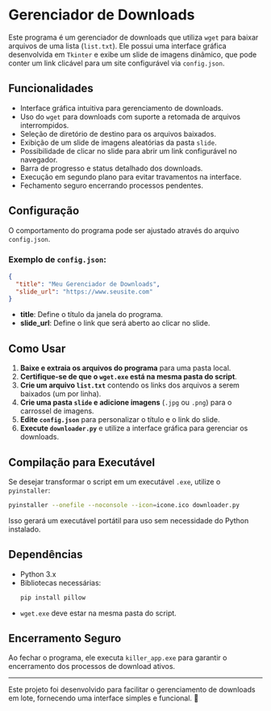 # Gerenciador de Downloads

Este programa é um gerenciador de downloads que utiliza `wget` para baixar arquivos de uma lista (`list.txt`). Ele possui uma interface gráfica desenvolvida em `Tkinter` e exibe um slide de imagens dinâmico, que pode conter um link clicável para um site configurável via `config.json`.

## Funcionalidades
- Interface gráfica intuitiva para gerenciamento de downloads.
- Uso do `wget` para downloads com suporte a retomada de arquivos interrompidos.
- Seleção de diretório de destino para os arquivos baixados.
- Exibição de um slide de imagens aleatórias da pasta `slide`.
- Possibilidade de clicar no slide para abrir um link configurável no navegador.
- Barra de progresso e status detalhado dos downloads.
- Execução em segundo plano para evitar travamentos na interface.
- Fechamento seguro encerrando processos pendentes.

## Configuração
O comportamento do programa pode ser ajustado através do arquivo `config.json`.

### Exemplo de `config.json`:
```json
{
  "title": "Meu Gerenciador de Downloads",
  "slide_url": "https://www.seusite.com"
}
```
- **title**: Define o título da janela do programa.
- **slide_url**: Define o link que será aberto ao clicar no slide.

## Como Usar
1. **Baixe e extraia os arquivos do programa** para uma pasta local.
2. **Certifique-se de que o `wget.exe` está na mesma pasta do script**.
3. **Crie um arquivo `list.txt`** contendo os links dos arquivos a serem baixados (um por linha).
4. **Crie uma pasta `slide` e adicione imagens** (`.jpg` ou `.png`) para o carrossel de imagens.
5. **Edite `config.json`** para personalizar o título e o link do slide.
6. **Execute `downloader.py`** e utilize a interface gráfica para gerenciar os downloads.

## Compilação para Executável
Se desejar transformar o script em um executável `.exe`, utilize o `pyinstaller`:
```sh
pyinstaller --onefile --noconsole --icon=icone.ico downloader.py
```
Isso gerará um executável portátil para uso sem necessidade do Python instalado.

## Dependências
- Python 3.x
- Bibliotecas necessárias:
  ```sh
  pip install pillow
  ```
- `wget.exe` deve estar na mesma pasta do script.

## Encerramento Seguro
Ao fechar o programa, ele executa `killer_app.exe` para garantir o encerramento dos processos de download ativos.

---
Este projeto foi desenvolvido para facilitar o gerenciamento de downloads em lote, fornecendo uma interface simples e funcional. 🚀
